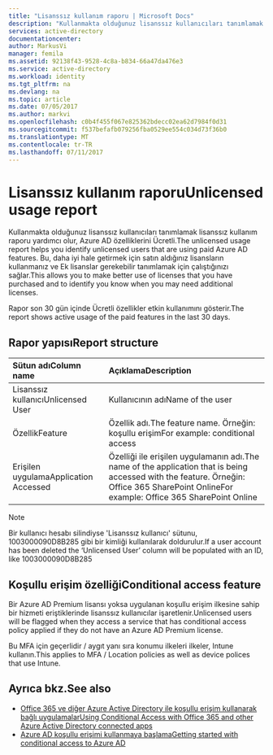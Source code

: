 ```yaml
---
title: "Lisanssız kullanım raporu | Microsoft Docs"
description: "Kullanmakta olduğunuz lisanssız kullanıcıları tanımlamak lisanssız kullanım raporu yardımcı olur, Azure AD özelliklerini Ücretli."
services: active-directory
documentationcenter: 
author: MarkusVi
manager: femila
ms.assetid: 92138f43-9528-4c8a-b834-66a47da476e3
ms.service: active-directory
ms.workload: identity
ms.tgt_pltfrm: na
ms.devlang: na
ms.topic: article
ms.date: 07/05/2017
ms.author: markvi
ms.openlocfilehash: c0b4f455f067e825362bdecc02ea62d7984f0d31
ms.sourcegitcommit: f537befafb079256fba0529ee554c034d73f36b0
ms.translationtype: MT
ms.contentlocale: tr-TR
ms.lasthandoff: 07/11/2017
---
```

# <a name="unlicensed-usage-report"></a><span data-ttu-id="1e46a-103">Lisanssız kullanım raporu</span><span class="sxs-lookup"><span data-stu-id="1e46a-103">Unlicensed usage report</span></span>
<span data-ttu-id="1e46a-104">Kullanmakta olduğunuz lisanssız kullanıcıları tanımlamak lisanssız kullanım raporu yardımcı olur, Azure AD özelliklerini Ücretli.</span><span class="sxs-lookup"><span data-stu-id="1e46a-104">The unlicensed usage report helps you identify unlicensed users that are using paid Azure AD features.</span></span> <span data-ttu-id="1e46a-105">Bu, daha iyi hale getirmek için satın aldığınız lisansların kullanmanız ve Ek lisanslar gerekebilir tanımlamak için çalıştığınızı sağlar.</span><span class="sxs-lookup"><span data-stu-id="1e46a-105">This allows you to make better use of licenses that you have purchased and to identify you know when you may need additional licenses.</span></span> 

<span data-ttu-id="1e46a-106">Rapor son 30 gün içinde Ücretli özellikler etkin kullanımını gösterir.</span><span class="sxs-lookup"><span data-stu-id="1e46a-106">The report shows active usage of the paid features in the last 30 days.</span></span> 

## <a name="report-structure"></a><span data-ttu-id="1e46a-107">Rapor yapısı</span><span class="sxs-lookup"><span data-stu-id="1e46a-107">Report structure</span></span>
| <span data-ttu-id="1e46a-108">Sütun adı</span><span class="sxs-lookup"><span data-stu-id="1e46a-108">Column name</span></span> | <span data-ttu-id="1e46a-109">Açıklama</span><span class="sxs-lookup"><span data-stu-id="1e46a-109">Description</span></span> |
|:--- |:--- |
| <span data-ttu-id="1e46a-110">Lisanssız kullanıcı</span><span class="sxs-lookup"><span data-stu-id="1e46a-110">Unlicensed User</span></span> |<span data-ttu-id="1e46a-111">Kullanıcının adı</span><span class="sxs-lookup"><span data-stu-id="1e46a-111">Name of the user</span></span> |
| <span data-ttu-id="1e46a-112">Özellik</span><span class="sxs-lookup"><span data-stu-id="1e46a-112">Feature</span></span> |<span data-ttu-id="1e46a-113">Özellik adı.</span><span class="sxs-lookup"><span data-stu-id="1e46a-113">The feature name.</span></span> <span data-ttu-id="1e46a-114">Örneğin: koşullu erişim</span><span class="sxs-lookup"><span data-stu-id="1e46a-114">For example: conditional access</span></span> |
| <span data-ttu-id="1e46a-115">Erişilen uygulama</span><span class="sxs-lookup"><span data-stu-id="1e46a-115">Application Accessed</span></span> |<span data-ttu-id="1e46a-116">Özelliği ile erişilen uygulamanın adı.</span><span class="sxs-lookup"><span data-stu-id="1e46a-116">The name of the application that is being accessed with the feature.</span></span> <span data-ttu-id="1e46a-117">Örneğin: Office 365 SharePoint Online</span><span class="sxs-lookup"><span data-stu-id="1e46a-117">For example: Office 365 SharePoint Online</span></span> |

> [!NOTE]
> <span data-ttu-id="1e46a-118">Bir kullanıcı hesabı silindiyse 'Lisanssız kullanıcı' sütunu, 1003000090D8B285 gibi bir kimliği kullanılarak doldurulur.</span><span class="sxs-lookup"><span data-stu-id="1e46a-118">If a user account has been deleted the ‘Unlicensed User’ column will be populated with an ID, like 1003000090D8B285</span></span>
> 
> 

## <a name="conditional-access-feature"></a><span data-ttu-id="1e46a-119">Koşullu erişim özelliği</span><span class="sxs-lookup"><span data-stu-id="1e46a-119">Conditional access feature</span></span>
<span data-ttu-id="1e46a-120">Bir Azure AD Premium lisansı yoksa uygulanan koşullu erişim ilkesine sahip bir hizmeti eriştiklerinde lisanssız kullanıcılar işaretlenir.</span><span class="sxs-lookup"><span data-stu-id="1e46a-120">Unlicensed users will be flagged when they access a service that has conditional access policy applied if they do not have an Azure AD Premium license.</span></span> 

<span data-ttu-id="1e46a-121">Bu MFA için geçerlidir / aygıt yanı sıra konumu ilkeleri ilkeler, Intune kullanın.</span><span class="sxs-lookup"><span data-stu-id="1e46a-121">This applies to MFA / Location policies as well as device polices that use Intune.</span></span>

## <a name="see-also"></a><span data-ttu-id="1e46a-122">Ayrıca bkz.</span><span class="sxs-lookup"><span data-stu-id="1e46a-122">See also</span></span>
* [<span data-ttu-id="1e46a-123">Office 365 ve diğer Azure Active Directory ile koşullu erişim kullanarak bağlı uygulamalar</span><span class="sxs-lookup"><span data-stu-id="1e46a-123">Using Conditional Access with Office 365 and other Azure Active Directory connected apps</span></span>](active-directory-conditional-access.md)
* [<span data-ttu-id="1e46a-124">Azure AD koşullu erişimi kullanmaya başlama</span><span class="sxs-lookup"><span data-stu-id="1e46a-124">Getting started with conditional access to Azure AD</span></span>](active-directory-conditional-access-azuread-connected-apps.md) 

